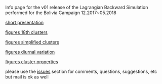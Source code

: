 Info page for the v01 release of the Lagrangian Backward Simulation performed 
for the Bolivia Campaign 12.2017~05.2018

[short presentation](./releasev01.pdf)

[figures 18th clusters](/flexpart_management/notebooks/run_2019-10-02_13-42-52_/clustering/04_conc_percentage_calc.md)

[figures simplified clusters](/flexpart_management/notebooks/run_2019-10-02_13-42-52_/clustering/05_analyze_clusters_new.md)

[figures diurnal variation](/flexpart_management/notebooks/run_2019-10-02_13-42-52_/clustering/03_diurnal_variability.md)


[figures cluster properties](/flexpart_management/notebooks/run_2019-10-02_13-42-52_/clustering/06_cluster_properties.md)

please use the [issues](https://github.com/daliagachc/flexpart_management/issues)
section for comments, questions, suggestions, etc but mail is ok as well 

